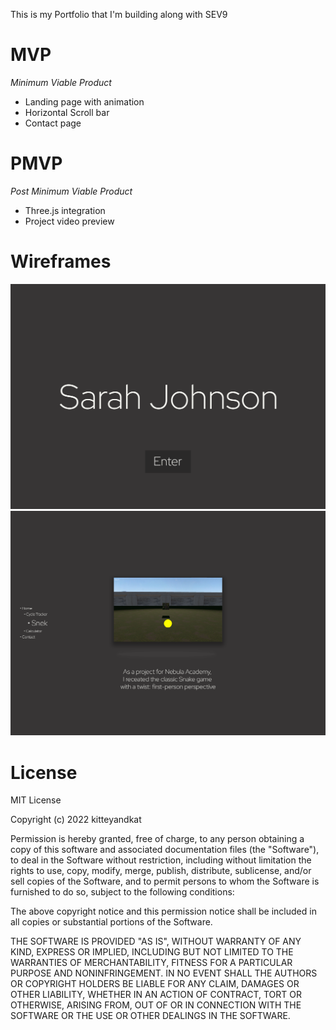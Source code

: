 <!-- # <a href="portfolio.html"> Portfolio</a> -->
This is my Portfolio that I'm building along with SEV9

# MVP
*Minimum Viable Product*

- Landing page with animation
- Horizontal Scroll bar
- Contact page

# PMVP
*Post Minimum Viable Product*

  - Three.js integration
  - Project video preview

# Wireframes
  ![Landing Page](./wireframes/landingpage.png)
  ![Main Page](./wireframes/mainPage.png)


# License 
  MIT License

Copyright (c) 2022 kitteyandkat

Permission is hereby granted, free of charge, to any person obtaining a copy of this software and associated documentation files (the "Software"), to deal in the Software without restriction, including without limitation the rights to use, copy, modify, merge, publish, distribute, sublicense, and/or sell copies of the Software, and to permit persons to whom the Software is furnished to do so, subject to the following conditions:

The above copyright notice and this permission notice shall be included in all copies or substantial portions of the Software.

THE SOFTWARE IS PROVIDED "AS IS", WITHOUT WARRANTY OF ANY KIND, EXPRESS OR IMPLIED, INCLUDING BUT NOT LIMITED TO THE WARRANTIES OF MERCHANTABILITY, FITNESS FOR A PARTICULAR PURPOSE AND NONINFRINGEMENT. IN NO EVENT SHALL THE AUTHORS OR COPYRIGHT HOLDERS BE LIABLE FOR ANY CLAIM, DAMAGES OR OTHER LIABILITY, WHETHER IN AN ACTION OF CONTRACT, TORT OR OTHERWISE, ARISING FROM, OUT OF OR IN CONNECTION WITH THE SOFTWARE OR THE USE OR OTHER DEALINGS IN THE SOFTWARE.